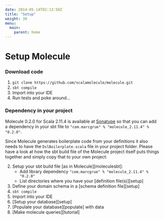 ```yaml
---
date: 2014-05-14T02:13:50Z
title: "Setup"
weight: 30
menu:
  main:
    parent: home
---
```


# Setup Molecule


### Download code

1. `git clone https://github.com/scalamolecule/molecule.git`
2. `sbt compile`
3. Import into your IDE
4. Run tests and poke around...


### Dependency in your project

Molecule 0.2.0 for Scala 2.11.4 is available at
[Sonatype](https://oss.sonatype.org/content/repositories/releases/com/scalamolecule/molecule_2.11/)
 so that you can add a dependency in your sbt file to `"com.marcgrue" % "molecule_2.11.4" % "0.2.0"`.

Since Molecule generates boilerplate code from your definitions it also needs to have the `DslBoilerplate.scala` file in your project folder. Please have a look at how the sbt build file
 of the Molecule project itself puts things together and simply copy that to your own project:

2. Setup your sbt build file [as in Molecule][moleculesbt]: 
    - Add library dependency `"com.marcgrue" % "molecule_2.11.4" % "0.2.0"`
    - List directories where you have your [definition file(s)][setup]
3. Define your domain schema in a [schema definition file][setup]
4. `sbt compile`
5. Import into your IDE
6. [Setup your database][setup]
7. [Populate your database][populate] with data
8. [Make molecule queries][tutorial]